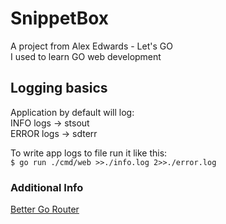 # SnippetBox

A project from Alex Edwards - Let's GO  
I used to learn GO web development

## Logging basics

Application by default will log:  
INFO logs -> stsout  
ERROR logs -> sdterr  

To write app logs to file run it like this:  
```$ go run ./cmd/web >>./info.log 2>>./error.log```

### Additional Info

[Better Go Router](https://web.archive.org/web/20211209224931/https://blog.merovius.de/2017/06/18/how-not-to-use-an-http-router.html)
